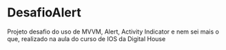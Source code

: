 # DesafioAlert
Projeto desafio do uso de MVVM, Alert, Activity Indicator e nem sei mais o que, realizado na aula do curso de IOS da Digital House
